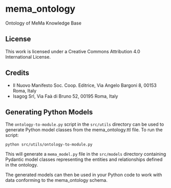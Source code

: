 # mema_ontology
Ontology of MeMa Knowledge Base

## License
This work is licensed under a Creative Commons Attribution 4.0 International License.

## Credits
* Il Nuovo Manifesto Soc. Coop. Editrice, Via Angelo Bargoni 8, 00153 Roma, Italy
* Isagog Srl, Via Faà di Bruno 52, 00195 Roma, Italy

## Generating Python Models

The `ontology-to-module.py` script in the `src/utils` directory can be used to generate Python model classes from the mema_ontology.ttl file. To run the script:

```
python src/utils/ontology-to-module.py
```

This will generate a `mema_model.py` file in the `src/models` directory containing Pydantic model classes representing the entities and relationships defined in the ontology.

The generated models can then be used in your Python code to work with data conforming to the mema_ontology schema.
